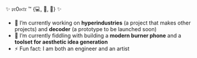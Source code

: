 ✨ 𝔭𝔯0𝔳𝔠𝔱𝔯 ™ {💻, 🍿, 🥃} ✨

- 🔭 I’m currently working on **hyperindustries** (a project that makes other projects) and **decoder** (a prototype to be launched soon)
- 🌱 I’m currently fiddling with building a **modern burner phone** and a **toolset for aesthetic idea generation**
- ⚡ Fun fact: I am both an engineer and an artist


<!--
**tmohn/tmohn** is a ✨ _special_ ✨ repository because its `README.md` (this file) appears on your GitHub profile.

Here are some ideas to get you started:

- 🔭 I’m currently working on ...
- 🌱 I’m currently learning ...
- 👯 I’m looking to collaborate on ...
- 🤔 I’m looking for help with ...
- 💬 Ask me about ...
- 📫 How to reach me: ...
- 😄 Pronouns: ...
- ⚡ Fun fact: ...
-->
